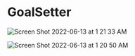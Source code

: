 # GoalSetter
 
![Screen Shot 2022-06-13 at 1 21 33 AM](https://user-images.githubusercontent.com/85137475/173285306-d53ca43c-9fbc-4e2b-b7e2-a120b5d47127.png)


![Screen Shot 2022-06-13 at 1 20 50 AM](https://user-images.githubusercontent.com/85137475/173285317-d396cdad-89fa-445b-8e19-7f908f3d55f4.png)
